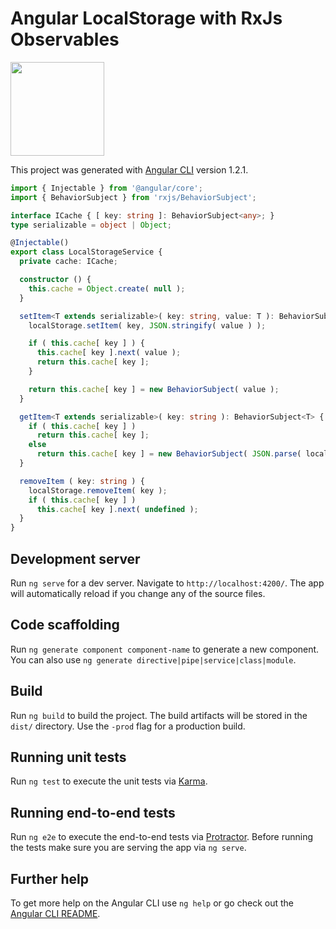 # Angular LocalStorage with RxJs Observables

<img src="https://user-images.githubusercontent.com/4691404/38349668-c12ac050-386d-11e8-9d20-362d653f6e07.png" width="150" />

This project was generated with [Angular CLI](https://github.com/angular/angular-cli) version 1.2.1.

```typescript
import { Injectable } from '@angular/core';
import { BehaviorSubject } from 'rxjs/BehaviorSubject';

interface ICache { [ key: string ]: BehaviorSubject<any>; }
type serializable = object | Object;

@Injectable()
export class LocalStorageService {
  private cache: ICache;

  constructor () {
    this.cache = Object.create( null );
  }

  setItem<T extends serializable>( key: string, value: T ): BehaviorSubject<T> {
    localStorage.setItem( key, JSON.stringify( value ) );

    if ( this.cache[ key ] ) {
      this.cache[ key ].next( value );
      return this.cache[ key ];
    }

    return this.cache[ key ] = new BehaviorSubject( value );
  }

  getItem<T extends serializable>( key: string ): BehaviorSubject<T> {
    if ( this.cache[ key ] )
      return this.cache[ key ];
    else
      return this.cache[ key ] = new BehaviorSubject( JSON.parse( localStorage.getItem( key ) ) );
  }

  removeItem ( key: string ) {
    localStorage.removeItem( key );
    if ( this.cache[ key ] )
      this.cache[ key ].next( undefined );
  }
}
```

## Development server

Run `ng serve` for a dev server. Navigate to `http://localhost:4200/`. The app will automatically reload if you change any of the source files.

## Code scaffolding

Run `ng generate component component-name` to generate a new component. You can also use `ng generate directive|pipe|service|class|module`.

## Build

Run `ng build` to build the project. The build artifacts will be stored in the `dist/` directory. Use the `-prod` flag for a production build.

## Running unit tests

Run `ng test` to execute the unit tests via [Karma](https://karma-runner.github.io).

## Running end-to-end tests

Run `ng e2e` to execute the end-to-end tests via [Protractor](http://www.protractortest.org/).
Before running the tests make sure you are serving the app via `ng serve`.

## Further help

To get more help on the Angular CLI use `ng help` or go check out the [Angular CLI README](https://github.com/angular/angular-cli/blob/master/README.md).
